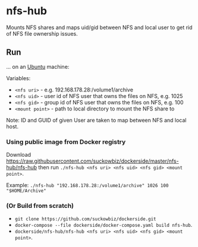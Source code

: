 # nfs-hub

Mounts NFS shares and maps uid/gid between NFS and local user to get rid of NFS file ownership issues.

## Run

...  on an [Ubuntu](http://www.ubuntu.com/download/desktop) machine:

Variables:

- `<nfs uri>` - e.g. 192.168.178.28:/volume1/archive
- `<nfs uid>` - user id of NFS user that owns the files on NFS, e.g. 1025
- `<nfs gid>` - group id of NFS user that owns the files on NFS, e.g. 100
- `<mount point>` - path to local directory to mount the NFS share to

Note: ID and GUID of given User are taken to map between NFS and local host.

### Using public image from Docker registry

Download <https://raw.githubusercontent.com/suckowbiz/dockerside/master/nfs-hub/nfs-hub> then run `./nfs-hub <nfs uri> <nfs uid> <nfs gid> <mount point>`.

Example: `./nfs-hub "192.168.178.28:/volume1/archive" 1026 100 "$HOME/Archive"`

### (Or Build from scratch) 

- `git clone https://github.com/suckowbiz/dockerside.git`
- `docker-compose --file dockerside/docker-compose.yaml build nfs-hub`.
- `dockerside/nfs-hub/nfs-hub <nfs uri> <nfs uid> <nfs gid> <mount point>`.


